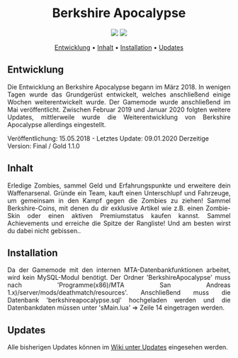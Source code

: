 <h1 align = "center">Berkshire Apocalypse</h1>

<p align = "center">
  <a href = "https://github.com/raydNDev/BerkshireApocalypse/commits/master" title = "Last Commit"><img src = "https://img.shields.io/github/last-commit/raydNDev/BerkshireApocalypse?style=flat"></a>
  <a href = "https://github.com/raydNDev/BerkshireApocalypse/issues" title = "Open Issues"><img src = "https://img.shields.io/github/issues/raydNDev/BerkshireApocalypse?style=flat"></a>
</p>

<p align = "center">
  <a href = "#entwicklung">Entwicklung</a> •
  <a href = "#inhalt">Inhalt</a> •
  <a href = "#installation">Installation</a> •
  <a href = "#updates">Updates</a>
</p>

## Entwicklung
<p align = "justify">Die Entwicklung an Berkshire Apocalypse begann im März 2018. In wenigen Tagen wurde das Grundgerüst entwickelt, welches anschließend einige Wochen weiterentwickelt wurde. Der Gamemode wurde anschließend im Mai veröffentlicht. Zwischen Februar 2019 und Januar 2020 folgten weitere Updates, mittlerweile wurde die Weiterentwicklung von Berkshire Apocalypse allerdings eingestellt.

Veröffentlichung: 15.05.2018 - Letztes Update: 09.01.2020
Derzeitige Version: Final / Gold 1.1.0
</p>

## Inhalt
<p align = "justify">Erledige Zombies, sammel Geld und Erfahrungspunkte und erweitere dein Waffenarsenal. Gründe ein Team, kauft einen Unterschlupf und Fahrzeuge, um gemeinsam in den Kampf gegen die Zombies zu ziehen! Sammel Berkshire-Coins, mit denen du dir exklusive Artikel wie z.B. einen Zombie-Skin oder einen aktiven Premiumstatus kaufen kannst. Sammel Achievements und erreiche die Spitze der Rangliste! Und am besten wirst du dabei nicht gebissen..</p>

## Installation
<p align = "justify">Da der Gamemode mit den internen MTA-Datenbankfunktionen arbeitet, wird kein MySQL-Modul benötigt. Der Ordner 'BerkshireApocalypse' muss nach 'Programme(x86)/MTA San Andreas 1.x)/server/mods/deathmatch/resources'. Anschließend muss die Datenbank 'berkshireapocalypse.sql' hochgeladen werden und die Datenbankdaten müssen unter 'sMain.lua' => Zeile 14 eingetragen werden.</p>

## Updates
<p align = "justify">Alle bisherigen Updates können im <a href = "https://github.com/raydNDev/BerkshireApocalypse/wiki/Updates">Wiki unter Updates</a> eingesehen werden.</p>
